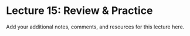 # Lecture 15: Review & Practice

Add your additional notes, comments, and resources for this lecture here.
